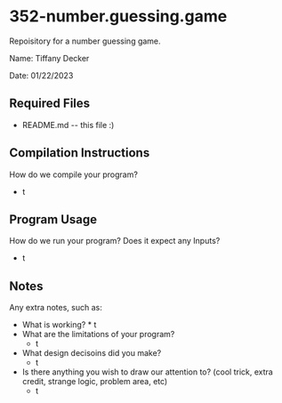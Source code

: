 # 352-number.guessing.game
Repoisitory for a number guessing game.

Name: Tiffany Decker

Date: 01/22/2023

## Required Files
* README.md -- this file :)

## Compilation Instructions
How do we compile your program?
* t

## Program Usage
How do we run your program? Does it expect any Inputs?
* t

## Notes
Any extra notes, such as:
* What is working?
      * t
* What are the limitations of your program?
  * t
* What design decisoins did you make?
  * t
* Is there anything you wish to draw our attention to? (cool trick, extra credit, strange logic, problem area, etc)
  * t
